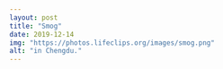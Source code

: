 ```yaml
---
layout: post
title: "Smog"
date: 2019-12-14
img: "https://photos.lifeclips.org/images/smog.png"
alt: "in Chengdu."
---
```

